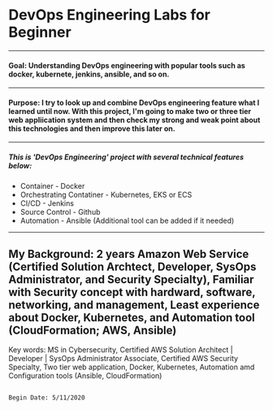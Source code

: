 # DevOps Engineering Labs for Beginner
---

#### Goal: Understanding DevOps engineering with popular tools such as docker, kubernete, jenkins, ansible, and so on.
---

#### Purpose: I try to look up and combine DevOps engineering feature what I learned until now. With this project, I'm going to make two or three tier web appliication system and then check my strong and weak point about this technologies and then improve this later on. 
---

##### This is 'DevOps Engineering' project with several technical features below:
- Container - Docker
- Orchestrating Contatiner - Kubernetes, EKS or ECS
- CI/CD - Jenkins
- Source Control - Github
- Automation - Ansible
(Additional tool can be added if it needed)
---


My Background: 2 years Amazon Web Service (Certified Solution Archtect, Developer, SysOps Administrator, and Security Specialty), Familiar with Security concept with hardward, software, networking, and management, Least experience about Docker, Kubernetes, and Automation tool (CloudFormation; AWS, Ansible)
---



Key words: MS in Cybersecurity, Certified AWS Solution Architect | Developer | SysOps Administrator Associate, Certified AWS Security Specialty, Two tier web application, Docker, Kubernetes, Automation amd Configuration tools (Ansible, CloudFormation)





                                                                                                         Begin Date: 5/11/2020



